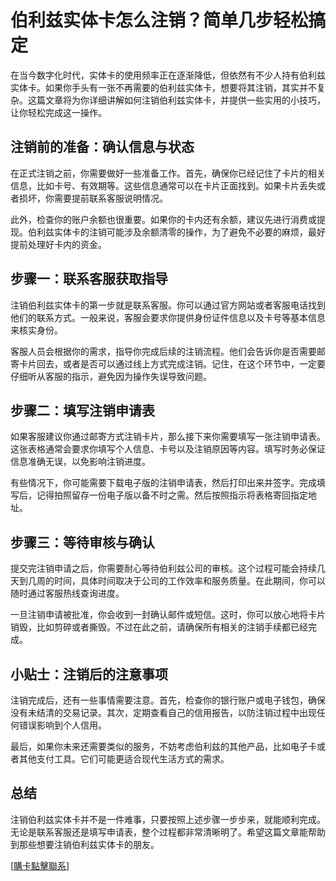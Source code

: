 # 伯利兹实体卡怎么注销？简单几步轻松搞定

在当今数字化时代，实体卡的使用频率正在逐渐降低，但依然有不少人持有伯利兹实体卡。如果你手头有一张不再需要的伯利兹实体卡，想要将其注销，其实并不复杂。这篇文章将为你详细讲解如何注销伯利兹实体卡，并提供一些实用的小技巧，让你轻松完成这一操作。

## 注销前的准备：确认信息与状态

在正式注销之前，你需要做好一些准备工作。首先，确保你已经记住了卡片的相关信息，比如卡号、有效期等。这些信息通常可以在卡片正面找到。如果卡片丢失或者损坏，你需要提前联系客服说明情况。

此外，检查你的账户余额也很重要。如果你的卡内还有余额，建议先进行消费或提现。伯利兹实体卡的注销可能涉及余额清零的操作，为了避免不必要的麻烦，最好提前处理好卡内的资金。

## 步骤一：联系客服获取指导

注销伯利兹实体卡的第一步就是联系客服。你可以通过官方网站或者客服电话找到他们的联系方式。一般来说，客服会要求你提供身份证件信息以及卡号等基本信息来核实身份。

客服人员会根据你的需求，指导你完成后续的注销流程。他们会告诉你是否需要邮寄卡片回去，或者是否可以通过线上方式完成注销。记住，在这个环节中，一定要仔细听从客服的指示，避免因为操作失误导致问题。

## 步骤二：填写注销申请表

如果客服建议你通过邮寄方式注销卡片，那么接下来你需要填写一张注销申请表。这张表格通常会要求你填写个人信息、卡号以及注销原因等内容。填写时务必保证信息准确无误，以免影响注销进度。

有些情况下，你可能需要下载电子版的注销申请表，然后打印出来并签字。完成填写后，记得拍照留存一份电子版以备不时之需。然后按照指示将表格寄回指定地址。

## 步骤三：等待审核与确认

提交完注销申请之后，你需要耐心等待伯利兹公司的审核。这个过程可能会持续几天到几周的时间，具体时间取决于公司的工作效率和服务质量。在此期间，你可以随时通过客服热线查询进度。

一旦注销申请被批准，你会收到一封确认邮件或短信。这时，你可以放心地将卡片销毁，比如剪碎或者撕毁。不过在此之前，请确保所有相关的注销手续都已经完成。

## 小贴士：注销后的注意事项

注销完成后，还有一些事情需要注意。首先，检查你的银行账户或电子钱包，确保没有未结清的交易记录。其次，定期查看自己的信用报告，以防注销过程中出现任何错误影响到个人信用。

最后，如果你未来还需要类似的服务，不妨考虑伯利兹的其他产品，比如电子卡或者其他支付工具。它们可能更适合现代生活方式的需求。

## 总结

注销伯利兹实体卡并不是一件难事，只要按照上述步骤一步步来，就能顺利完成。无论是联系客服还是填写申请表，整个过程都非常清晰明了。希望这篇文章能帮助到那些想要注销伯利兹实体卡的朋友。

[[購卡點擊聯系](https://t.me/s/esim1088)]